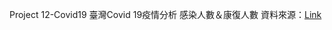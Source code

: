 Project 12-Covid19
臺灣Covid 19疫情分析
感染人數＆康復人數 資料來源：[Link](https://zh.wikipedia.org/wiki/2019%E5%86%A0%E7%8B%80%E7%97%85%E6%AF%92%E7%97%85%E8%87%BA%E7%81%A3%E7%96%AB%E6%83%85)
